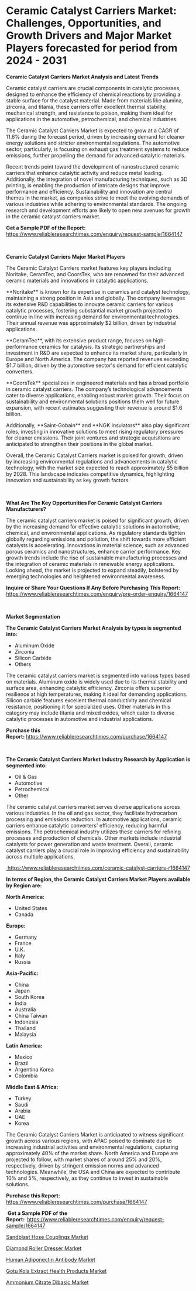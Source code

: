 <p><h1>Ceramic Catalyst Carriers Market: Challenges, Opportunities, and Growth Drivers and Major Market Players forecasted for period from 2024 - 2031</h1></p><p><strong>Ceramic Catalyst Carriers Market Analysis and Latest Trends</strong></p>
<p><p>Ceramic catalyst carriers are crucial components in catalytic processes, designed to enhance the efficiency of chemical reactions by providing a stable surface for the catalyst material. Made from materials like alumina, zirconia, and titania, these carriers offer excellent thermal stability, mechanical strength, and resistance to poison, making them ideal for applications in the automotive, petrochemical, and chemical industries.</p><p>The Ceramic Catalyst Carriers Market is expected to grow at a CAGR of 11.6% during the forecast period, driven by increasing demand for cleaner energy solutions and stricter environmental regulations. The automotive sector, particularly, is focusing on exhaust gas treatment systems to reduce emissions, further propelling the demand for advanced catalytic materials. </p><p>Recent trends point toward the development of nanostructured ceramic carriers that enhance catalytic activity and reduce metal loading. Additionally, the integration of novel manufacturing techniques, such as 3D printing, is enabling the production of intricate designs that improve performance and efficiency. Sustainability and innovation are central themes in the market, as companies strive to meet the evolving demands of various industries while adhering to environmental standards. The ongoing research and development efforts are likely to open new avenues for growth in the ceramic catalyst carriers market.</p></p>
<p><strong>Get a Sample PDF of the Report:&nbsp;</strong> <a href="https://www.reliableresearchtimes.com/enquiry/request-sample/1664147?utm_campaign=1266&utm_medium=2&utm_source=Github&utm_content=ia&utm_term=03102024&utm_id=ceramic-catalyst-carriers">https://www.reliableresearchtimes.com/enquiry/request-sample/1664147</a></p>
<p>&nbsp;</p>
<p><strong>Ceramic Catalyst Carriers Major Market Players</strong></p>
<p><p>The Ceramic Catalyst Carriers market features key players including Noritake, CeramTec, and CoorsTek, who are renowned for their advanced ceramic materials and innovations in catalytic applications. </p><p>**Noritake** is known for its expertise in ceramics and catalyst technology, maintaining a strong position in Asia and globally. The company leverages its extensive R&D capabilities to innovate ceramic carriers for various catalytic processes, fostering substantial market growth projected to continue in line with increasing demand for environmental technologies. Their annual revenue was approximately $2 billion, driven by industrial applications.</p><p>**CeramTec**, with its extensive product range, focuses on high-performance ceramics for catalysis. Its strategic partnerships and investment in R&D are expected to enhance its market share, particularly in Europe and North America. The company has reported revenues exceeding $1.7 billion, driven by the automotive sector's demand for efficient catalytic converters.</p><p>**CoorsTek** specializes in engineered materials and has a broad portfolio in ceramic catalyst carriers. The company’s technological advancements cater to diverse applications, enabling robust market growth. Their focus on sustainability and environmental solutions positions them well for future expansion, with recent estimates suggesting their revenue is around $1.6 billion.</p><p>Additionally, **Saint-Gobain** and **NGK Insulators** also play significant roles, investing in innovative solutions to meet rising regulatory pressures for cleaner emissions. Their joint ventures and strategic acquisitions are anticipated to strengthen their positions in the global market.</p><p>Overall, the Ceramic Catalyst Carriers market is poised for growth, driven by increasing environmental regulations and advancements in catalytic technology, with the market size expected to reach approximately $5 billion by 2028. This landscape indicates competitive dynamics, highlighting innovation and sustainability as key growth factors.</p></p>
<p>&nbsp;</p>
<p><strong>What Are The Key Opportunities For Ceramic Catalyst Carriers Manufacturers?</strong></p>
<p><p>The ceramic catalyst carriers market is poised for significant growth, driven by the increasing demand for effective catalytic solutions in automotive, chemical, and environmental applications. As regulatory standards tighten globally regarding emissions and pollution, the shift towards more efficient catalysts is accelerating. Innovations in material science, such as advanced porous ceramics and nanostructures, enhance carrier performance. Key growth trends include the rise of sustainable manufacturing processes and the integration of ceramic materials in renewable energy applications. Looking ahead, the market is projected to expand steadily, bolstered by emerging technologies and heightened environmental awareness.</p></p>
<p><strong>Inquire or Share Your Questions If Any Before Purchasing This Report:</strong> <a href="https://www.reliableresearchtimes.com/enquiry/pre-order-enquiry/1664147?utm_campaign=1266&utm_medium=2&utm_source=Github&utm_content=ia&utm_term=03102024&utm_id=ceramic-catalyst-carriers">https://www.reliableresearchtimes.com/enquiry/pre-order-enquiry/1664147</a></p>
<p>&nbsp;</p>
<p><strong>Market Segmentation</strong></p>
<p><strong>The Ceramic Catalyst Carriers Market Analysis by types is segmented into:</strong></p>
<p><ul><li>Aluminum Oxide</li><li>Zirconia</li><li>Silicon Carbide</li><li>Others</li></ul></p>
<p><p>The ceramic catalyst carriers market is segmented into various types based on materials. Aluminum oxide is widely used due to its thermal stability and surface area, enhancing catalytic efficiency. Zirconia offers superior resilience at high temperatures, making it ideal for demanding applications. Silicon carbide features excellent thermal conductivity and chemical resistance, positioning it for specialized uses. Other materials in this category may include titania and mixed oxides, which cater to diverse catalytic processes in automotive and industrial applications.</p></p>
<p><strong>Purchase this Report:&nbsp;</strong><a href="https://www.reliableresearchtimes.com/purchase/1664147?utm_campaign=1266&utm_medium=2&utm_source=Github&utm_content=ia&utm_term=03102024&utm_id=ceramic-catalyst-carriers">https://www.reliableresearchtimes.com/purchase/1664147</a></p>
<p>&nbsp;</p>
<p><strong>The Ceramic Catalyst Carriers Market Industry Research by Application is segmented into:</strong></p>
<p><ul><li>Oil & Gas</li><li>Automotive</li><li>Petrochemical</li><li>Other</li></ul></p>
<p><p>The ceramic catalyst carriers market serves diverse applications across various industries. In the oil and gas sector, they facilitate hydrocarbon processing and emissions reduction. In automotive applications, ceramic carriers enhance catalytic converters' efficiency, reducing harmful emissions. The petrochemical industry utilizes these carriers for refining processes and production of chemicals. Other markets include industrial catalysts for power generation and waste treatment. Overall, ceramic catalyst carriers play a crucial role in improving efficiency and sustainability across multiple applications.</p></p>
<p><a href="https://www.reliableresearchtimes.com/ceramic-catalyst-carriers-r1664147?utm_campaign=1266&utm_medium=2&utm_source=Github&utm_content=ia&utm_term=03102024&utm_id=ceramic-catalyst-carriers">&nbsp;https://www.reliableresearchtimes.com/ceramic-catalyst-carriers-r1664147</a></p>
<p><strong>In terms of Region, the Ceramic Catalyst Carriers Market Players available by Region are:</strong></p>
<p>
    <p> <strong> North America: </strong>
        <ul>
            <li>United States</li>
            <li>Canada</li>
        </ul>
        </p> 
    <p> <strong> Europe: </strong>
        <ul>
            <li>Germany</li>
            <li>France</li>
            <li>U.K.</li>
            <li>Italy</li>
            <li>Russia</li>
        </ul>
        </p> 
    <p> <strong> Asia-Pacific: </strong>
        <ul>
            <li>China</li>
            <li>Japan</li>
            <li>South Korea</li>
            <li>India</li>
            <li>Australia</li>
            <li>China Taiwan</li>
            <li>Indonesia</li>
            <li>Thailand</li>
            <li>Malaysia</li>
        </ul>
        </p> 
    <p> <strong> Latin America: </strong>
        <ul>
            <li>Mexico</li>
            <li>Brazil</li>
            <li>Argentina Korea</li>
            <li>Colombia</li>
        </ul>
        </p> 
    <p> <strong> Middle East & Africa: </strong>
        <ul>
            <li>Turkey</li>
            <li>Saudi</li>
            <li>Arabia</li>
            <li>UAE</li>
            <li>Korea</li>
        </ul>
    </p>
    </p>
<p><p>The Ceramic Catalyst Carriers Market is anticipated to witness significant growth across various regions, with APAC poised to dominate due to increasing industrial activities and environmental regulations, capturing approximately 40% of the market share. North America and Europe are projected to follow, with market shares of around 25% and 20%, respectively, driven by stringent emission norms and advanced technologies. Meanwhile, the USA and China are expected to contribute 10% and 5%, respectively, as they continue to invest in sustainable solutions.</p></p>
<p><strong>Purchase this Report: </strong><a href="https://www.reliableresearchtimes.com/purchase/1664147?utm_campaign=1266&utm_medium=2&utm_source=Github&utm_content=ia&utm_term=03102024&utm_id=ceramic-catalyst-carriers">https://www.reliableresearchtimes.com/purchase/1664147</a></p>
<p>&nbsp;<strong>Get a Sample PDF of the Report:&nbsp;&nbsp;</strong><a href="https://www.reliableresearchtimes.com/enquiry/request-sample/1664147?utm_campaign=1266&utm_medium=2&utm_source=Github&utm_content=ia&utm_term=03102024&utm_id=ceramic-catalyst-carriers">https://www.reliableresearchtimes.com/enquiry/request-sample/1664147</a></p>
<p><strong></strong></p>
<p><p><a href="https://www.linkedin.com/pulse/sandblast-hose-couplings-market-report-product-type-cast-ironbrassaluminumnylon-nokre?trackingId=TrPn6HmMSWuVBTBUWES2zA%3D%3D&utm_campaign=1266&utm_medium=2&utm_source=Github&utm_content=ia&utm_term=03102024&utm_id=ceramic-catalyst-carriers">Sandblast Hose Couplings Market</a></p><p><a href="https://www.linkedin.com/pulse/diamond-roller-dresser-market-size-segmentation-trends-growth-20vkf?trackingId=CpfETUbLS3afYkH%2B3qIiYA%3D%3D&utm_campaign=1266&utm_medium=2&utm_source=Github&utm_content=ia&utm_term=03102024&utm_id=ceramic-catalyst-carriers">Diamond Roller Dresser Market</a></p><p><a href="https://issuu.com/reportprime-2/docs/human-adiponectin-antibody-market-s_7e242aeb53b439?utm_campaign=1266&utm_medium=2&utm_source=Github&utm_content=ia&utm_term=03102024&utm_id=ceramic-catalyst-carriers">Human Adiponectin Antibody Market</a></p><p><a href="https://issuu.com/reportprime-2/docs/gotu-kola-extract-health-products-m_c22c981aa6fe5b?utm_campaign=1266&utm_medium=2&utm_source=Github&utm_content=ia&utm_term=03102024&utm_id=ceramic-catalyst-carriers">Gotu Kola Extract Health Products Market</a></p><p><a href="https://www.linkedin.com/pulse/mapping-ammonium-citrate-dibasic-market-trends-challenges-ajdie?utm_campaign=1266&utm_medium=2&utm_source=Github&utm_content=ia&utm_term=03102024&utm_id=ceramic-catalyst-carriers">Ammonium Citrate Dibasic Market</a></p></p>